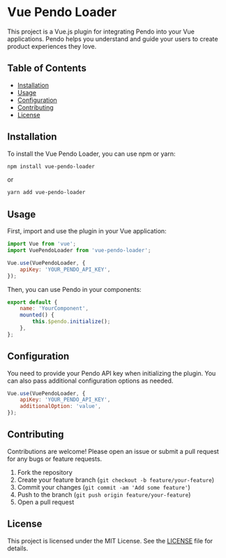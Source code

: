 # Vue Pendo Loader

This project is a Vue.js plugin for integrating Pendo into your Vue applications. Pendo helps you understand and guide your users to create product experiences they love.

## Table of Contents

- [Installation](#installation)
- [Usage](#usage)
- [Configuration](#configuration)
- [Contributing](#contributing)
- [License](#license)

## Installation

To install the Vue Pendo Loader, you can use npm or yarn:

```bash
npm install vue-pendo-loader
```

or

```bash
yarn add vue-pendo-loader
```

## Usage

First, import and use the plugin in your Vue application:

```javascript
import Vue from 'vue';
import VuePendoLoader from 'vue-pendo-loader';

Vue.use(VuePendoLoader, {
	apiKey: 'YOUR_PENDO_API_KEY',
});
```

Then, you can use Pendo in your components:

```javascript
export default {
	name: 'YourComponent',
	mounted() {
		this.$pendo.initialize();
	},
};
```

## Configuration

You need to provide your Pendo API key when initializing the plugin. You can also pass additional configuration options as needed.

```javascript
Vue.use(VuePendoLoader, {
	apiKey: 'YOUR_PENDO_API_KEY',
	additionalOption: 'value',
});
```

## Contributing

Contributions are welcome! Please open an issue or submit a pull request for any bugs or feature requests.

1. Fork the repository
2. Create your feature branch (`git checkout -b feature/your-feature`)
3. Commit your changes (`git commit -am 'Add some feature'`)
4. Push to the branch (`git push origin feature/your-feature`)
5. Open a pull request

## License

This project is licensed under the MIT License. See the [LICENSE](LICENSE) file for details.
